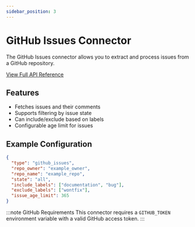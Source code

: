 ```yaml
---
sidebar_position: 3
---
```


# GitHub Issues Connector

The GitHub Issues connector allows you to extract and process issues from a GitHub repository.

[View Full API Reference](/api/#model/githubissuesconfig)

## Features

- Fetches issues and their comments
- Supports filtering by issue state
- Can include/exclude based on labels
- Configurable age limit for issues

## Example Configuration

```json
{
  "type": "github_issues",
  "repo_owner": "example_owner",
  "repo_name": "example_repo",
  "state": "all",
  "include_labels": ["documentation", "bug"],
  "exclude_labels": ["wontfix"],
  "issue_age_limit": 365
}
```

:::note GitHub Requirements
This connector requires a `GITHUB_TOKEN` environment variable with a valid GitHub access token.
:::
